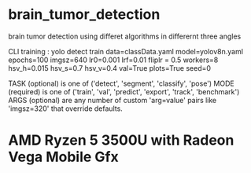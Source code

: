 # brain_tumor_detection
 brain tumor detection using differet algorithms in differernt three angles

CLI training : yolo detect train data=classData.yaml model=yolov8n.yaml epochs=100 imgsz=640 lr0=0.001 lrf=0.01 fliplr = 0.5 workers=8 hsv_h=0.015 hsv_s=0.7 hsv_v=0.4 val=True plots=True seed=0


TASK (optional) is one of ('detect', 'segment', 'classify', 'pose')
MODE (required) is one of ('train', 'val', 'predict', 'export', 'track', 'benchmark')
ARGS (optional) are any number of custom 'arg=value' pairs like 'imgsz=320' that override defaults.

# AMD Ryzen 5 3500U with Radeon Vega Mobile Gfx